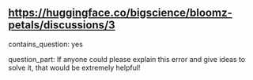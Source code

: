 ## https://huggingface.co/bigscience/bloomz-petals/discussions/3

contains_question: yes

question_part: If anyone could please explain this error and give ideas to solve it, that would be extremely helpful!